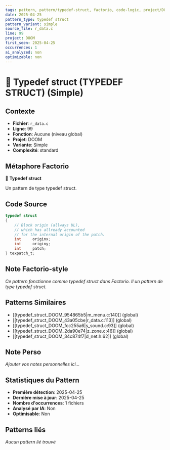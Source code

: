 ```yaml
---
tags: pattern, pattern/typedef-struct, factorio, code-logic, project/DOOM, pattern/variant/simple
date: 2025-04-25
pattern_type: typedef struct
pattern_variant: simple
source_file: r_data.c
line: 99
project: DOOM
first_seen: 2025-04-25
occurrences: 1
ai_analyzed: non
optimizable: non
---
```


# 🔧 Typedef struct (TYPEDEF STRUCT) (Simple)

## Contexte
- **Fichier**: `r_data.c`
- **Ligne**: 99
- **Fonction**: Aucune (niveau global)
- **Projet**: DOOM
- **Variante**: Simple
- **Complexité**: standard

## Métaphore Factorio
🔧 **Typedef struct**

Un pattern de type typedef struct.

## Code Source
```c
typedef struct
{
    // Block origin (allways UL),
    // which has allready accounted
    // for the internal origin of the patch.
    int		originx;	
    int		originy;
    int		patch;
} texpatch_t;
```

## Note Factorio-style
*Ce pattern fonctionne comme typedef struct dans Factorio. Il un pattern de type typedef struct.*

## Patterns Similaires
- [[typedef_struct_DOOM_954865b5|m_menu.c:140]] (global)
- [[typedef_struct_DOOM_43a05cbe|r_data.c:113]] (global)
- [[typedef_struct_DOOM_fcc255a6|s_sound.c:93]] (global)
- [[typedef_struct_DOOM_2da90e74|z_zone.c:46]] (global)
- [[typedef_struct_DOOM_34c874f7|d_net.h:62]] (global)

## Note Perso
*Ajouter vos notes personnelles ici...*

## Statistiques du Pattern
- **Première détection**: 2025-04-25
- **Dernière mise à jour**: 2025-04-25
- **Nombre d'occurrences**: 1 fichiers
- **Analysé par IA**: Non
- **Optimisable**: Non

## Patterns liés
*Aucun pattern lié trouvé*
